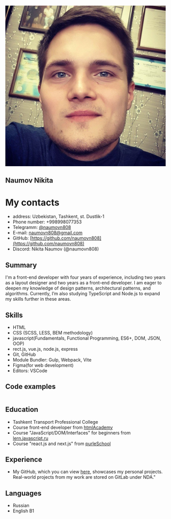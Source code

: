 ![Alt-avatar](img/avatar.jpg "avatar")

## Naumov Nikita

# My contacts

- address: Uzbekistan, Tashkent, st. Dustlik-1
- Phone number: +998998077353
- Telegramm: [@naumovn808](https://t.me/naumovn808)
- E-mail: naumovn808@gmail.com
- GitHub: [https://github.com/naumovn808](https://github.com/naumovn808)
- Discord: Nikita Naumov (@naumovn808)

## Summary

I'm a front-end developer with four years of experience, including two years as a layout designer and two years as a front-end developer. I am eager to deepen my knowledge of design patterns, architectural patterns, and algorithms. Currently, I’m also studying TypeScript and Node.js to expand my skills further in these areas.

## Skills

- HTML
- CSS (SCSS, LESS, BEM methodology)
- javascript(Fundamentals, Functional Programming, ES6+, DOM, JSON, OOP)
- rect.js, vue.js, node.js, express
- Git, GitHub
- Module Bundler: Gulp, Webpack, Vite
- Figma(for web development)
- Editors: VSCode

## Code examples

```

```

## Education

- Tashkent Transport Professional College
- Course front-end developer from [htmlAcademy](https://htmlacademy.ru)
- Course "JavaScript/​DOM/​Interfaces" for beginners from [lern.javascript.ru](https://learn.javascript.ru/)
- Course "react.js and next.js" from [purleSchool](https://purpleschool.ru/)

## Experience

- My GitHub, which you can view [here](https://github.com/naumovn808/), showcases my personal projects. Real-world projects from my work are stored on GitLab under NDA."


## Languages

- Russian
- English B1
